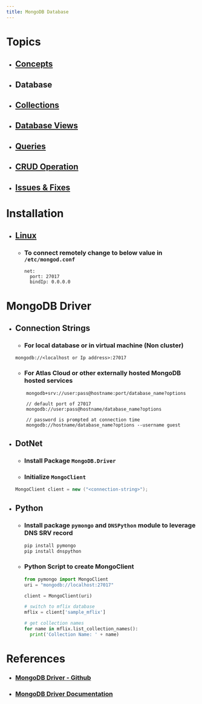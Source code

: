```yaml
---
title: MongoDB Database
---
```


# Topics
- ## [Concepts](concepts)
- ## Database
- ## [Collections](collections)
- ## [Database Views](dbviews)  
- ## [Queries](query)  
- ## [CRUD Operation](crud)  
- ## [Issues & Fixes](issues)


# Installation
- ## [Linux](https://docs.mongodb.com/manual/tutorial/install-mongodb-on-ubuntu)
	- ###  To connect remotely change to below value in `/etc/mongod.conf`
		```text
	    net:
	      port: 27017
	      bindIp: 0.0.0.0
		```

# MongoDB Driver
- ## Connection Strings
	- ### For local database or in virtual machine (Non cluster)  
	```text
	mongodb://<localhost or Ip address>:27017    
	```
    - ### For Atlas Cloud or other externally hosted MongoDB hosted services
	```text
		mongodb+srv://user:pass@hostname:port/database_name?options
	 
	    // default port of 27017
	    mongodb://user:pass@hostname/database_name?options
	  
	    // password is prompted at connection time
	    mongodb://hostname/database_name?options --username guest 
	```
	
- ## DotNet
	- ### Install Package `MongoDB.Driver`
	- ### Initialize `MongoClient`
	```csharp
    MongoClient client = new ("<connection-string>");
	```
- ## Python
	- ### Install package `pymongo` and `DNSPython` module to leverage DNS SRV record
		```bash
	    pip install pymongo
	    pip install dnspython
		```
    - ### Python Script to create MongoClient
		```python
        from pymongo import MongoClient
		uri = "mongodb://localhost:27017"
		
		client = MongoClient(uri)
		
		# switch to mflix database
		mflix = client['sample_mflix']
		
		# get collection names
		for name in mflix.list_collection_names():
		  print('Collection Name: ' + name)
		```
	
# References
- ### [MongoDB Driver - Github](https://github.com/mongodb/mongo-csharp-driver)
- ### [MongoDB Driver Documentation](http://mongodb.github.io/mongo-csharp-driver/2.11/reference/driver/definitions/#projections)
